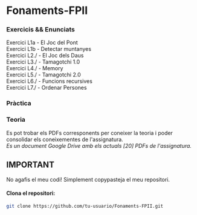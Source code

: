 # Fonaments-FPII
### Exercicis && Enunciats
Exercici L1a  - El Joc del Pont  
Exercici L1b  - Detectar muntanyes  
Exercici L2./ - El Joc dels Daus  
Exercici L3./ - Tamagotchi 1.0  
Exercici L4./ - Memory  
Exercici L5./ - Tamagotchi 2.0  
Exercici L6./ - Funcions recursives  
Exercici L7./ - Ordenar Persones  
### Pràctica  

### Teoria

Es pot trobar els PDFs corresponents per coneixer la teoria i poder consolidar els coneixementes de l'assignatura.  
_Es un document Google Drive amb els actuals [20] PDFs de l'assignatura._

## IMPORTANT

No agafis el meu codi! Simplement copypasteja el meu repositori.  

#### Clona el repositori:
```bash
git clone https://github.com/tu-usuario/Fonaments-FPII.git 
